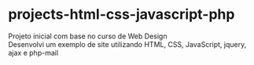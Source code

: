# projects-html-css-javascript-php

Projeto inicial com base no curso de Web Design <br/>
Desenvolvi um exemplo de site utilizando HTML, CSS, JavaScript, jquery, ajax e php-mail
